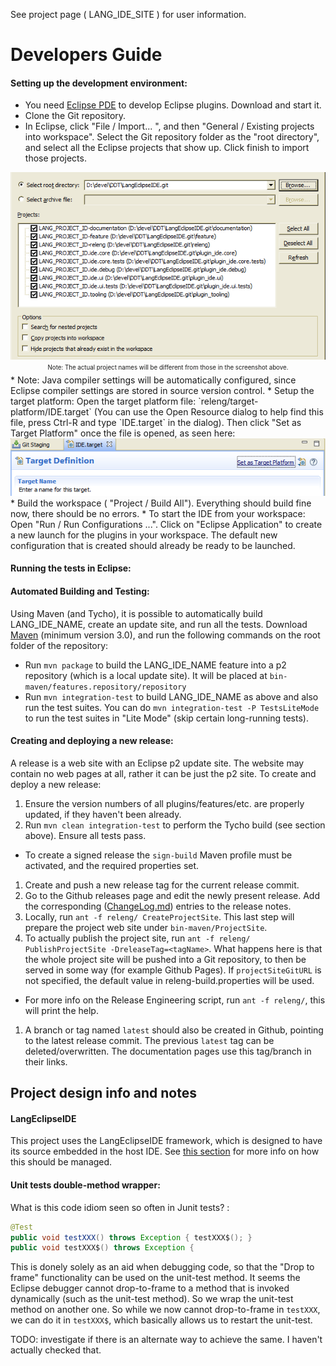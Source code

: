 See project page ( LANG_IDE_SITE ) for user information.

Developers Guide
================

#### Setting up the development environment:
 * You need [Eclipse PDE](https://eclipse.org/pde/) to develop Eclipse plugins. Download and start it.
 * Clone the Git repository.
 * In Eclipse, click "File / Import... ", and then "General / Existing projects into workspace". Select the Git repository folder as the "root directory", and select all the Eclipse projects that show up. Click finish to import those projects.
<div align="center">
<a><img src="documentation/README_images/ImportPluginProjects.png" /><a/> <br/>
<sub><sup>Note: The actual project names will be different from those in the screenshot above.</sup></sub>
</div>
 * Note: Java compiler settings will be automatically configured, since Eclipse compiler settings are stored in source version control.
 * Setup the target platform: Open the target platform file: `releng/target-platform/IDE.target` (You can use the Open Resource dialog to help find this file, press Ctrl-R and type `IDE.target` in the dialog). Then click "Set as Target Platform" once the file is opened, as seen here: 
<div align="center">
<a><img src="documentation/README_images/Set_As_Target_Platform.png" /><a/> 
</div>
 * Build the workspace ( "Project / Build All"). Everything should build fine now, there should be no errors.
 * To start the IDE from your workspace: Open "Run / Run Configurations ...". Click on "Eclipse Application" to create a new launch for the plugins in your workspace. The default new configuration that is created should already be ready to be launched.

#### Running the tests in Eclipse:

#### Automated Building and Testing:
Using Maven (and Tycho), it is possible to automatically build LANG_IDE_NAME, create an update site, and run all the tests. Download [Maven](http://maven.apache.org/) (minimum version 3.0), and run the following commands on the root folder of the repository:
 * Run `mvn package` to build the LANG_IDE_NAME feature into a p2 repository (which is a local update site). It will be placed at `bin-maven/features.repository/repository`
 * Run `mvn integration-test` to build LANG_IDE_NAME as above and also run the test suites. You can do `mvn integration-test -P TestsLiteMode` to run the test suites in "Lite Mode" (skip certain long-running tests).

#### Creating and deploying a new release:
A release is a web site with an Eclipse p2 update site. The website may contain no web pages at all, rather it can be just the p2 site. To create and deploy a new release:

 1. Ensure the version numbers of all plugins/features/etc. are properly updated, if they haven't been already.
 1. Run `mvn clean integration-test` to perform the Tycho build (see section above). Ensure all tests pass.
   * To create a signed release the `sign-build` Maven profile must be activated, and the required properties set.
 1. Create and push a new release tag for the current release commit. 
 1. Go to the Github releases page and edit the newly present release. Add the corresponding ([ChangeLog.md](documentation/ChangeLog.md)) entries to the release notes. 
 1. Locally, run `ant -f releng/ CreateProjectSite`. This last step will prepare the project web site under `bin-maven/ProjectSite`.
 1. To actually publish the project site, run `ant -f releng/ PublishProjectSite -DreleaseTag=<tagName>`. What happens here is that the whole project site will be pushed into a Git repository, to then be served in some way (for example Github Pages). If `projectSiteGitURL` is not specified, the default value in releng-build.properties will be used.
   * For more info on the Release Engineering script, run `ant -f releng/`, this will print the help.
 1. A branch or tag named `latest` should also be created in Github, pointing to the latest release commit. The previous `latest` tag can be deleted/overwritten. The documentation pages use this tag/branch in their links.



## Project design info and notes

#### LangEclipseIDE
This project uses the LangEclipseIDE framework, which is designed to have its source embedded in the host IDE.
See [this section]( https://github.com/bruno-medeiros/LangEclipseIDE/blob/master/README-LangEclipseIDE.md#langeclipseide-source-embedding) for more info on how this should be managed.


#### Unit tests double-method wrapper:
 
What is this code idiom seen so often in Junit tests? :
```java
@Test
public void testXXX() throws Exception { testXXX$(); }
public void testXXX$() throws Exception {
```
This is donely solely as an aid when debugging code, so that the "Drop to frame" functionality can be used on the unit-test method. It seems the Eclipse debugger cannot drop-to-frame to a method that is invoked dynamically (such as the unit-test method). So we wrap the unit-test method on another one. So while we now cannot drop-to-frame in `testXXX`, we can do it in `testXXX$`, which basically allows us to restart the unit-test.

TODO: investigate if there is an alternate way to achieve the same. I haven't actually checked that.

